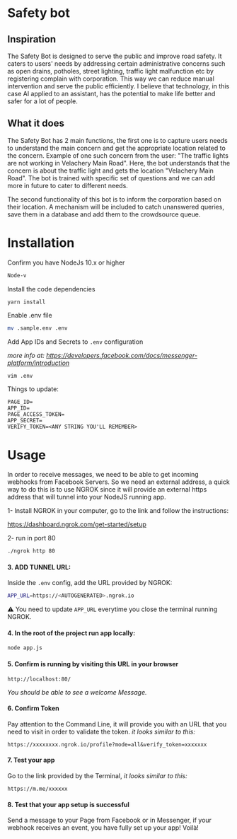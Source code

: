 
# Safety bot

## Inspiration
The Safety Bot is designed to serve the public and improve road safety. It caters to users' needs by  addressing certain administrative concerns such as open drains, potholes, street lighting, traffic light malfunction etc by registering complain with corporation. This way we can reduce manual intervention and serve the public efficiently. I believe that technology, in this case AI applied to an assistant,  has the potential to make life better and safer for a lot of people.

## What it does
The Safety Bot has 2 main functions, the first one is to capture users needs to understand the main concern and get the appropriate location related to the concern.  Example of one such concern from the user: "The traffic lights are not working in Velachery Main Road".  Here, the bot understands that the concern is about the traffic light and gets the location "Velachery Main Road". The bot is trained with specific set of questions and we can add more in future to cater to different needs.  

The second functionality of this bot is to inform the corporation based on their location. A mechanism will be included to catch unanswered queries, save them in a database and add them to the crowdsource queue.



# Installation

Confirm you have NodeJs 10.x or higher

```bash
Node-v
```

Install the code dependencies

```
yarn install
```

Enable .env file

```bash
mv .sample.env .env
```

Add App IDs and Secrets to `.env` configuration

_more info at: https://developers.facebook.com/docs/messenger-platform/introduction_

```bash
vim .env
```

Things to update:

```
PAGE_ID=
APP_ID=
PAGE_ACCESS_TOKEN=
APP_SECRET=
VERIFY_TOKEN=<ANY STRING YOU'LL REMEMBER>
```


# Usage

In order to receive messages, we need to be able to get incoming webhooks from Facebook Servers. So we need an external address, a quick way to do this is to use NGROK since it will provide an external https address that will tunnel into your NodeJS running app.

1- Install NGROK in your computer, go to the link and follow the instructions:

https://dashboard.ngrok.com/get-started/setup

2- run in port 80

```bash
./ngrok http 80
```


#### 3. ADD TUNNEL URL:

Inside the `.env` config, add the URL provided by NGROK:

```bash
APP_URL=https://<AUTOGENERATED>.ngrok.io
```

⚠️ You need to update `APP_URL`  everytime you close the terminal running NGROK.


#### 4. In the root of the project run app locally:

```bash
node app.js
```
 
 #### 5. Confirm is running by visiting this URL in your browser

`http://localhost:80/`

_You should be able to see a welcome Message._


#### 6. Confirm Token
Pay attention to the Command Line, it will provide you with an URL that you need to visit in order to validate the token.  _it looks similar to this:_

`https://xxxxxxxx.ngrok.io/profile?mode=all&verify_token=xxxxxxx`


#### 7. Test your app 
Go to the link provided by the Terminal, _it looks similar to this:_

`https://m.me/xxxxxx`

#### 8. Test that your app setup is successful

  Send a message to your Page from Facebook or in Messenger, if your webhook receives an event, you have fully set up your app! Voilà!








